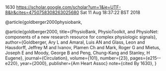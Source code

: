 1630
https://scholar.google.com/scholar?um=1&ie=UTF-8&lr&cites=4750758308263025680
Sat 11 Aug 18:37:22 BST 2018


@article{goldberger2000physiobank,

@article{goldberger2000,
  title={PhysioBank, PhysioToolkit, and PhysioNet: components of a new research resource for complex physiologic signals},
  author={Goldberger, Ary L and Amaral, Luis AN and Glass, Leon and Hausdorff, Jeffrey M and Ivanov, Plamen Ch and Mark, Roger G and Mietus, Joseph E and Moody, George B and Peng, Chung-Kang and Stanley, H Eugene},
  journal={Circulation},
  volume={101},
  number={23},
  pages={e215--e220},
  year={2000},
  publisher={Am Heart Assoc}
note={cited By 1630},
}


